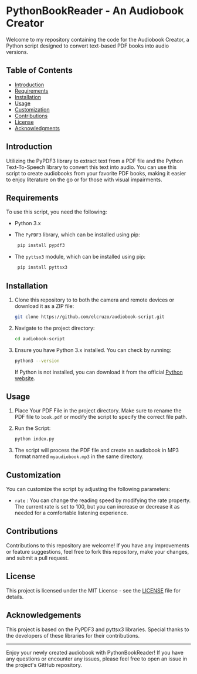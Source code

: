# PythonBookReader - An Audiobook Creator

Welcome to my repository containing the code for the Audiobook Creator, a Python script designed to convert text-based PDF books into audio versions.

## Table of Contents

- [Introduction](#introduction)
- [Requirements](#requirements)
- [Installation](#installation)
- [Usage](#usage)
- [Customization](#customization)
- [Contributions](#contributions)
- [License](#license)
- [Acknowledgments](#acknowledgements)

## Introduction

Utilizing the PyPDF3 library to extract text from a PDF file and the Python Text-To-Speech library to convert this text into audio. You can use this script to create audiobooks from your favorite PDF books, making it easier to enjoy literature on the go or for those with visual impairments.

## Requirements

To use this script, you need the following:

- Python 3.x
- The `PyPDF3` library, which can be installed using pip:
  
  ```bash
   pip install pypdf3
   ```
  
- The `pyttsx3` module, which can be installed using pip:
  
  ```bash
   pip install pyttsx3
   ```

## Installation

1. Clone this repository to to both the camera and remote devices or download it as a ZIP file:

   ```bash
   git clone https://github.com/elcruzo/audiobook-script.git
   ```
   
2. Navigate to the project directory:

   ```bash
   cd audiobook-script
   ```
   
3. Ensure you have Python 3.x installed. You can check by running:

   ```bash
   python3 --version
   ```
   If Python is not installed, you can download it from the official [Python website](https://www.python.org/downloads/).

## Usage
   
1. Place Your PDF File in the project directory. Make sure to rename the PDF file to `book.pdf` or modify the script to specify the correct file path.

2. Run the Script:

   ```bash
   python index.py
   ```
   
3. The script will process the PDF file and create an audiobook in MP3 format named `myaudiobook.mp3` in the same directory.

## Customization

You can customize the script by adjusting the following parameters:

- `rate` : You can change the reading speed by modifying the rate property. The current rate is set to 100, but you can increase or decrease it as needed for a comfortable listening experience.

## Contributions

Contributions to this repository are welcome! If you have any improvements or feature suggestions, feel free to fork this repository, make your changes, and submit a pull request.

## License

This project is licensed under the MIT License - see the [LICENSE](LICENSE) file for details.

## Acknowledgements

This project is based on the PyPDF3 and pyttsx3 libraries. Special thanks to the developers of these libraries for their contributions.

---

Enjoy your newly created audiobook with PythonBookReader! If you have any questions or encounter any issues, please feel free to open an issue in the project's GitHub repository.

   
